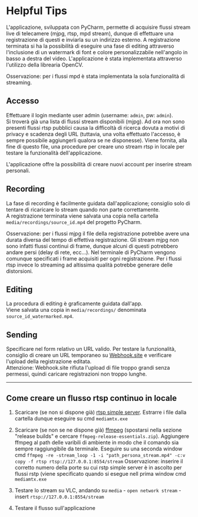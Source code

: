 # Helpful Tips

L'applicazione, sviluppata con PyCharm, permette di acquisire flussi stream live di telecamere (mjpg, rtsp, mpd stream), dunque di effettuare una registrazione di questi e inviarla su un indirizzo esterno. A registrazione terminata si ha la possibilità di eseguire una fase di editing attraverso l'inclusione di un watermark di font e colore personalizzabile nell'angolo in basso a destra del video.
L'applicazione è stata implementata attraverso l'utilizzo della librearia OpenCV.

Osservazione: per i flussi mpd è stata implementata la sola funzionalità di streaming.

## Accesso

Effettuare il login mediante user admin (username: `admin`, pw: `admin`).  
Si troverà già una lista di flussi stream disponibili (mjpg). Ad ora non sono presenti flussi rtsp pubblici causa la difficoltà di ricerca dovuta a motivi di privacy e scadenza degli URL (tuttavia, una volta effettuato l'accesso, è sempre possibile aggiungerli qualora se ne disponesse). Viene fornita, alla fine di questo file, una procedure per creare uno stream rtsp in locale per testare la funzionalità dell'applicazione.

L'applicazione offre la possibilità di creare nuovi account per inserire stream personali.

## Recording

La fase di recording è facilmente guidata dall'applicazione; consiglio solo di tentare di ricaricare lo stream quando non parte correttamente.  
A registrazione terminata viene salvata una copia nella cartella `media/recordings/source_id.mp4` del progetto PyCharm.

Osservazione: per i flussi mjpg il file della registrazione potrebbe avere una durata diversa del tempo di effettiva registrazione. Gli stream mjpg non sono infatti flussi continui di frame, dunque alcuni di questi potrebbero andare persi (delay di rete, ecc...). Nel terminale di PyCharm vengono comunque specificati i frame acquisiti per ogni registrazione. Per i flussi rtsp invece lo streaming ad altissima qualità potrebbe generare delle distorsioni.

## Editing

La procedura di editing è graficamente guidata dall'app.  
Viene salvata una copia in `media/recordings/` denominata `source_id_watermarked.mp4`.

## Sending

Specificare nel form relativo un URL valido. Per testare la funzionalità, consiglio di creare un URL temporaneo su [Webhook.site](https://webhook.site/) e verificare l'upload della registrazione editata.  
Attenzione: Webhook.site rifiuta l'upload di file troppo grandi senza permessi, quindi caricare registrazioni non troppo lunghe.

-------------------------------------------------------------------------------------------------------

## Come creare un flusso rtsp continuo in locale

  1. Scaricare (se non si dispone già) [rtsp simple server](https://sourceforge.net/projects/rtspsimpleserver.mirror/). Estrarre i file dalla cartella dunque
     eseguire su cmd `mediamtx.exe`
     
  2. Scaricare (se non se ne dispone già) [ffmpeg](https://www.gyan.dev/ffmpeg/builds/) (spostarsi nella sezione "release builds" e cercare 
     `ffmpeg-release-essentials.zip`). Aggiungere ffmpeg al path delle varibili di ambiente in modo che il comando sia sempre raggiungibile da terminale.
     Eseguire su una seconda window cmd `ffmpeg -re -stream_loop -1 -i "path_persona_stream.mp4" -c:v copy -f rtsp rtsp://127.0.0.1:8554/stream`
     Osservazione: inserire il corretto numero della porte su cui rstp simple server è in ascolto per flussi rstp (viene specificato quando si esegue nell prima         window cmd `mediamtx.exe`
     
  3. Testare lo stream su VLC, andando su `media` - `open network stream` - insert `rtsp://127.0.0.1:8554/stream`
    
  4. Testare il flusso sull'applicazione

